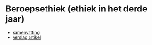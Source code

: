 # Beroepsethiek (ethiek in het derde jaar)

* [samenvatting](samenvatting.md)
* [verslag artikel](verslag)
